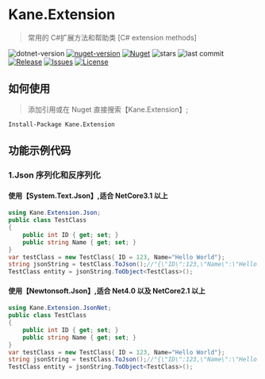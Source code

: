 # Kane.Extension

> 常用的 C#扩展方法和帮助类 [C# extension methods]

![dotnet-version](https://img.shields.io/badge/.net-%3E%3D4.0-blue.svg?style=flat-square&cacheSeconds=604800)
[![nuget-version](https://img.shields.io/nuget/v/Kane.Extension.svg?style=flat-square&cacheSeconds=604800)](https://www.nuget.org/packages/Kane.Extension)
[![Nuget](https://img.shields.io/nuget/dt/Kane.Extension?style=flat-square&cacheSeconds=604800)](https://www.nuget.org/packages/Kane.Extension)
![stars](https://img.shields.io/github/stars/KaneLeung/Kane.Extension?style=flat-square&cacheSeconds=604800)
![last commit](https://img.shields.io/github/last-commit/KaneLeung/Kane.Extension?style=flat-square&cacheSeconds=604800)
[![Release](https://img.shields.io/github/release/KaneLeung/Kane.Extension.svg?style=flat-square&cacheSeconds=604800)](https://github.com/KaneLeung/Kane.Extension/releases/latest)
[![Issues](https://img.shields.io/github/issues/KaneLeung/Kane.Extension.svg?style=flat-square)](https://github.com/KaneLeung/Kane.Extension/issues)
[![License](https://img.shields.io/badge/license-MIT-blue.svg?style=flat-square)](https://github.com/KaneLeung/Kane.Extension/blob/master/LICENSE)

## 如何使用

> 添加引用或在 Nuget 直接搜索【Kane.Extension】;

`Install-Package Kane.Extension`

## 功能示例代码

### 1.Json 序列化和反序列化

#### 使用【System.Text.Json】,适合 NetCore3.1 以上

```csharp
using Kane.Extension.Json;
public class TestClass
{
    public int ID { get; set; }
    public string Name { get; set; }
}
var testClass = new TestClass{ ID = 123, Name="Hello World"};
string jsonString = testClass.ToJson();//"{\"ID\":123,\"Name\":\"Hello World\"}"
TestClass entity = jsonString.ToObject<TestClass>();
```

#### 使用【Newtonsoft.Json】,适合 Net4.0 以及 NetCore2.1 以上

```csharp
using Kane.Extension.JsonNet;
public class TestClass
{
    public int ID { get; set; }
    public string Name { get; set; }
}
var testClass = new TestClass{ ID = 123, Name="Hello World"};
string jsonString = testClass.ToJson();//"{\"ID\":123,\"Name\":\"Hello World\"}"
TestClass entity = jsonString.ToObject<TestClass>();
```
